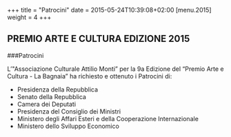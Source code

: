 +++
title = "Patrocini"
date = 2015-05-24T10:39:08+02:00
[menu.2015]
weight = 4 
+++

## PREMIO ARTE E CULTURA EDIZIONE 2015

###Patrocini

L’"Associazione Culturale Attilio Monti” per la 9a Edizione del “Premio Arte e Cultura - La Bagnaia”
ha richiesto e ottenuto i Patrocini di:

* Presidenza della Repubblica
* Senato della Repubblica
* Camera dei Deputati
* Presidenza del Consiglio dei Ministri
* Ministero degli Affari Esteri  e della Cooperazione Internazionale
* Ministero dello Sviluppo Economico

